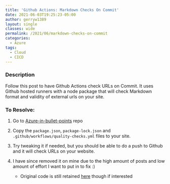 ```yaml
---
title: 'Github Actions: Markdown Checks On Commit'
date: 2021-06-03T19:25:23-05:00
author: gerryw1389
layout: single
classes: wide
permalink: /2021/06/markdown-checks-on-commit
categories:
  - Azure
tags:
  - Cloud
  - CICD
---
```

<!--more-->

### Description

Follow this post to have Github Actions check URLs on Commit. It uses Github hosted runners with a node package that will check Markdown format and validity of external urls on your site. 

### To Resolve:

1. Go to [Azure-in-bullet-points](https://github.com/undergroundwires/Azure-in-bullet-points/tree/1bf689a77918a5bcfc9556235291d35791367ba2) repo

2. Copy the `package.json`, `package-lock.json` and `.github/workflows/quality-checks.yml` files to your site.

3. Try tweaking it if needed, but you should be able to do a push to Github and it will check URLs on your website. 

4. I have since removed it on mine due to the high amount of posts and low amount of effort I want to put in to fix :)
   - Original code is still retained [here](https://github.com/gerryw1389/gerryw1389.github.io/tree/main/assets/code/old-github-actions) though if interested